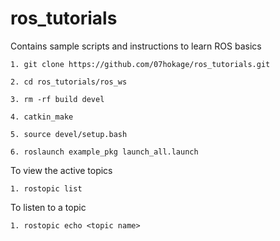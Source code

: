 # ros_tutorials
Contains sample scripts and instructions to learn ROS basics

`1. git clone https://github.com/07hokage/ros_tutorials.git`

`2. cd ros_tutorials/ros_ws`

`3. rm -rf build devel`

`4. catkin_make`

`5. source devel/setup.bash`


`6. roslaunch example_pkg launch_all.launch`

To view the active topics

`1. rostopic list`


To listen to a topic

`1. rostopic echo <topic name>`
  
 

